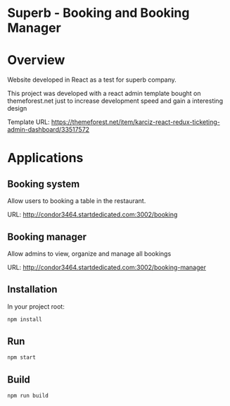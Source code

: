 Superb - Booking and Booking Manager
====================================

Overview
=============
Website developed in React as a test for superb company.

This project was developed with a react admin template bought on themeforest.net just to increase development speed and gain a interesting design

Template URL: https://themeforest.net/item/karciz-react-redux-ticketing-admin-dashboard/33517572

Applications
============

Booking system
--------------

Allow users to booking a table in the restaurant.

URL: http://condor3464.startdedicated.com:3002/booking

Booking manager
---------------

Allow admins to view, organize and manage all bookings

URL: http://condor3464.startdedicated.com:3002/booking-manager



Installation
------------

In your project root:

```javascript
npm install
```

Run
---

```javascript
npm start
```

Build
-----

```javascript
npm run build
```